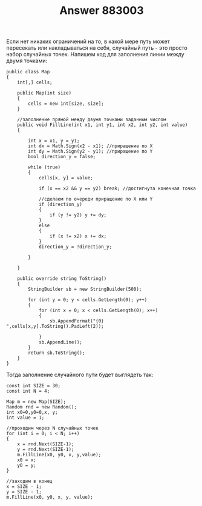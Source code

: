 ﻿---
title: "Answer 883003"
se.owner.user_id: 240512
se.owner.display_name: "MSDN.WhiteKnight"
se.owner.link: "https://ru.stackoverflow.com/users/240512/msdn-whiteknight"
se.answer_id: 883003
se.question_id: 882822
se.post_type: answer
se.score: 1
se.is_accepted: True
---
<p>Если нет никаких ограничений на то, в какой мере путь может пересекать или накладываться на себя, случайный путь - это просто набор случайных точек. Напишем код для заполнения линии между двумя точками:</p>

<pre><code>public class Map
{
    int[,] cells;

    public Map(int size)
    {
        cells = new int[size, size];                
    }

    //заполнение прямой между двумя точками заданным числом
    public void FillLine(int x1, int y1, int x2, int y2, int value)
    {

        int x = x1, y = y1;
        int dx = Math.Sign(x2 - x1); //приращение по X
        int dy = Math.Sign(y2 - y1); //приращение по Y
        bool direction_y = false;

        while (true)
        {
            cells[x, y] = value;                    

            if (x == x2 &amp;&amp; y == y2) break; //достигнута конечная точка

            //сделаем по очереди приращение по X или Y
            if (direction_y)
            {
                if (y != y2) y += dy;
            }
            else
            {
                if (x != x2) x += dx;
            }
            direction_y = !direction_y;

        }

    }

    public override string ToString()
    {
        StringBuilder sb = new StringBuilder(500);

        for (int y = 0; y &lt; cells.GetLength(0); y++)
        {
            for (int x = 0; x &lt; cells.GetLength(0); x++)
            {
                sb.AppendFormat("{0} ",cells[x,y].ToString().PadLeft(2));

            }
            sb.AppendLine();
        }
        return sb.ToString();
    }
}
</code></pre>

<p>Тогда заполнение случайного пути будет выглядеть так:</p>

<pre><code>const int SIZE = 30; 
const int N = 4; 

Map m = new Map(SIZE);
Random rnd = new Random();            
int x0=0,y0=0,x, y;
int value = 1;

//проходим через N случайных точек
for (int i = 0; i &lt; N; i++)
{
    x = rnd.Next(SIZE-1);
    y = rnd.Next(SIZE-1);
    m.FillLine(x0, y0, x, y,value);
    x0 = x;
    y0 = y;
}

//заходим в конец
x = SIZE - 1;
y = SIZE - 1;
m.FillLine(x0, y0, x, y, value);
</code></pre>

